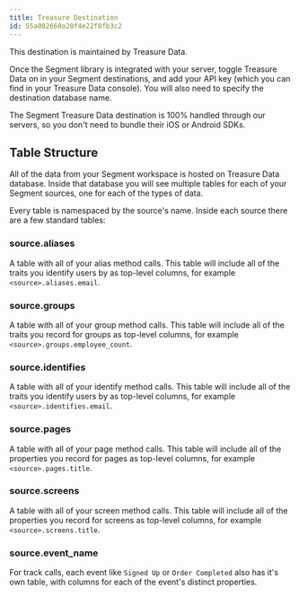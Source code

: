 ```yaml
---
title: Treasure Destination
id: 55a002660a20f4e22f0fb3c2
---
```

This destination is maintained by Treasure Data.

Once the Segment library is integrated with your server, toggle Treasure Data on in your Segment destinations, and add your API key (which you can find in your Treasure Data console). You will also need to specify the destination database name.

The Segment Treasure Data destination is 100% handled through our servers, so you don't need to bundle their iOS or Android SDKs.

## Table Structure

All of the data from your Segment workspace is hosted on Treasure Data database. Inside that database you will see multiple tables for each of your Segment sources, one for each of the types of data.

Every table is namespaced by the source's name. Inside each source there are a few standard tables:

### source.aliases

A table with all of your alias method calls. This table will include all of the traits you identify users by as top-level columns, for example `<source>.aliases.email`.

### source.groups

A table with all of your group method calls. This table will include all of the traits you record for groups as top-level columns, for example `<source>.groups.employee_count`.

### source.identifies

A table with all of your identify method calls. This table will include all of the traits you identify users by as top-level columns, for example `<source>.identifies.email`.

### source.pages

A table with all of your page method calls. This table will include all of the properties you record for pages as top-level columns, for example `<source>.pages.title`.

### source.screens

A table with all of your screen method calls. This table will include all of the properties you record for screens as top-level columns, for example `<source>.screens.title`.

### source.event_name

For track calls, each event like `Signed Up` or `Order Completed` also has it's own table, with columns for each of the event's distinct properties.
